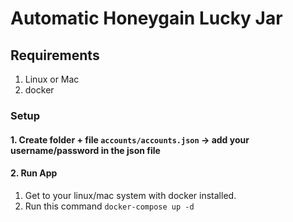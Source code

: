 # Automatic Honeygain Lucky Jar

## Requirements

1. Linux or Mac
2. docker

### Setup

#### 1. Create folder + file `accounts/accounts.json` -> add your username/password in the json file

#### 2. Run App

1. Get to your linux/mac system with docker installed.
2. Run this command `docker-compose up -d`

